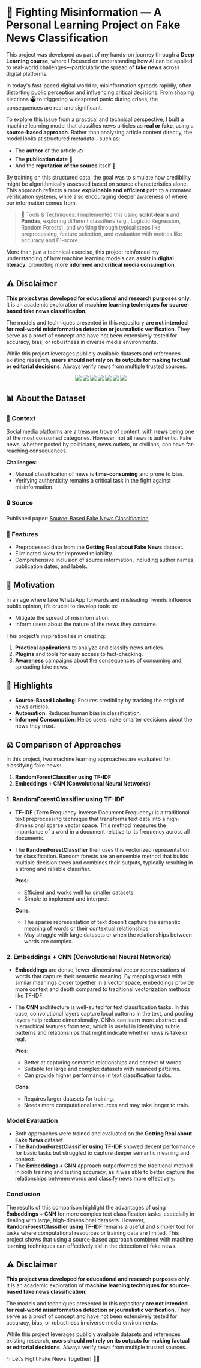 # 📰 Fighting Misinformation — A Personal Learning Project on Fake News Classification

This project was developed as part of my hands-on journey through a **Deep Learning course**, where I focused on understanding how AI can be applied to real-world challenges—particularly the spread of **fake news** across digital platforms.

In today's fast-paced digital world 🌐, misinformation spreads rapidly, often distorting public perception and influencing critical decisions. From shaping elections 🗳️ to triggering widespread panic during crises, the consequences are real and significant.

To explore this issue from a practical and technical perspective, I built a machine learning model that classifies news articles as **real or fake**, using a **source-based approach**. Rather than analyzing article content directly, the model looks at structured metadata—such as:

- The **author** of the article ✍️  
- The **publication date** 📅  
- And the **reputation of the source** itself 🏅

By training on this structured data, the goal was to simulate how credibility might be algorithmically assessed based on source characteristics alone. This approach reflects a more **explainable and efficient** path to automated verification systems, while also encouraging deeper awareness of where our information comes from.

> 🤖 Tools & Techniques: I implemented this using **scikit-learn** and **Pandas**, exploring different classifiers (e.g., Logistic Regression, Random Forests), and working through typical steps like preprocessing, feature selection, and evaluation with metrics like accuracy and F1-score.

More than just a technical exercise, this project reinforced my understanding of how machine learning models can assist in **digital literacy**, promoting more **informed and critical media consumption**.

## ⚠️ Disclaimer  
**This project was developed for educational and research purposes only.** It is an academic exploration of **machine learning techniques for source-based fake news classification**.  

The models and techniques presented in this repository **are not intended for real-world misinformation detection or journalistic verification**. They serve as a proof of concept and have not been extensively tested for accuracy, bias, or robustness in diverse media environments.  

While this project leverages publicly available datasets and references existing research, **users should not rely on its outputs for making factual or editorial decisions**. Always verify news from multiple trusted sources.  

<p align="center">
   <img src="https://img.shields.io/badge/pypi-3775A9?style=for-the-badge&logo=pypi&logoColor=white" />
   <img src="https://img.shields.io/badge/Python-FFD43B?style=for-the-badge&logo=python&logoColor=blue" />
   <img src="https://img.shields.io/badge/Keras-FF0000?style=for-the-badge&logo=keras&logoColor=white" />
   <img src="https://img.shields.io/badge/TensorFlow-FF6F00?style=for-the-badge&logo=tensorflow&logoColor=white" />
   <img src="https://img.shields.io/badge/Jupyter-F37626.svg?&style=for-the-badge&logo=Jupyter&logoColor=white" />
   <img src="https://img.shields.io/badge/Pandas-2C2D72?style=for-the-badge&logo=pandas&logoColor=white" />
   <img src="https://img.shields.io/badge/Numpy-777BB4?style=for-the-badge&logo=numpy&logoColor=white" />
</p>


## 📊 About the Dataset
### 🔎 Context
Social media platforms are a treasure trove of content, with **news** being one of the most consumed categories. However, not all news is authentic. Fake news, whether posted by politicians, news outlets, or civilians, can have far-reaching consequences. 

**Challenges**:
- Manual classification of news is **time-consuming** and prone to **bias**.
- Verifying authenticity remains a critical task in the fight against misinformation.

### 🔒 Source
Published paper: [Source-Based Fake News Classification](http://www.ijirset.com/upload/2020/june/115_4_Source.PDF)

### 🔧 Features
- Preprocessed data from the **Getting Real about Fake News** dataset.
- Eliminated skew for improved reliability.
- Comprehensive inclusion of source information, including author names, publication dates, and labels.

## 🚀 Motivation
In an age where fake WhatsApp forwards and misleading Tweets influence public opinion, it’s crucial to develop tools to:
- Mitigate the spread of misinformation.
- Inform users about the nature of the news they consume.

This project’s inspiration lies in creating:
1. **Practical applications** to analyze and classify news articles.
2. **Plugins** and tools for easy access to fact-checking.
3. **Awareness** campaigns about the consequences of consuming and spreading fake news.

## 🌟 Highlights
- **Source-Based Labeling**: Ensures credibility by tracking the origin of news articles.
- **Automation**: Reduces human bias in classification.
- **Informed Consumption**: Helps users make smarter decisions about the news they trust.

## ⚖️ Comparison of Approaches

In this project, two machine learning approaches are evaluated for classifying fake news:

1. **RandomForestClassifier using TF-IDF**
2. **Embeddings + CNN (Convolutional Neural Networks)**

### 1. **RandomForestClassifier using TF-IDF**
- **TF-IDF** (Term Frequency-Inverse Document Frequency) is a traditional text preprocessing technique that transforms text data into a high-dimensional sparse vector space. This method measures the importance of a word in a document relative to its frequency across all documents.
- The **RandomForestClassifier** then uses this vectorized representation for classification. Random forests are an ensemble method that builds multiple decision trees and combines their outputs, typically resulting in a strong and reliable classifier.
  
   **Pros**:
   - Efficient and works well for smaller datasets.
   - Simple to implement and interpret.
  
   **Cons**:
   - The sparse representation of text doesn’t capture the semantic meaning of words or their contextual relationships.
   - May struggle with large datasets or when the relationships between words are complex.

### 2. **Embeddings + CNN (Convolutional Neural Networks)**
- **Embeddings** are dense, lower-dimensional vector representations of words that capture their semantic meaning. By mapping words with similar meanings closer together in a vector space, embeddings provide more context and depth compared to traditional vectorization methods like TF-IDF.
- The **CNN** architecture is well-suited for text classification tasks. In this case, convolutional layers capture local patterns in the text, and pooling layers help reduce dimensionality. CNNs can learn more abstract and hierarchical features from text, which is useful in identifying subtle patterns and relationships that might indicate whether news is fake or real.
  
   **Pros**:
   - Better at capturing semantic relationships and context of words.
   - Suitable for large and complex datasets with nuanced patterns.
   - Can provide higher performance in text classification tasks.
  
   **Cons**:
   - Requires larger datasets for training.
   - Needs more computational resources and may take longer to train.

### **Model Evaluation**
- Both approaches were trained and evaluated on the **Getting Real about Fake News** dataset.
- The **RandomForestClassifier using TF-IDF** showed decent performance for basic tasks but struggled to capture deeper semantic meaning and context.
- The **Embeddings + CNN** approach outperformed the traditional method in both training and testing accuracy, as it was able to better capture the relationships between words and classify news more effectively.

### Conclusion
The results of this comparison highlight the advantages of using **Embeddings + CNN** for more complex text classification tasks, especially in dealing with large, high-dimensional datasets. However, **RandomForestClassifier using TF-IDF** remains a useful and simpler tool for tasks where computational resources or training data are limited. This project shows that using a source-based approach combined with machine learning techniques can effectively aid in the detection of fake news.

## ⚠️ Disclaimer  
**This project was developed for educational and research purposes only.** It is an academic exploration of **machine learning techniques for source-based fake news classification**.  

The models and techniques presented in this repository **are not intended for real-world misinformation detection or journalistic verification**. They serve as a proof of concept and have not been extensively tested for accuracy, bias, or robustness in diverse media environments.  

While this project leverages publicly available datasets and references existing research, **users should not rely on its outputs for making factual or editorial decisions**. Always verify news from multiple trusted sources.  

✨ Let’s Fight Fake News Together! 🕵️‍♂️




